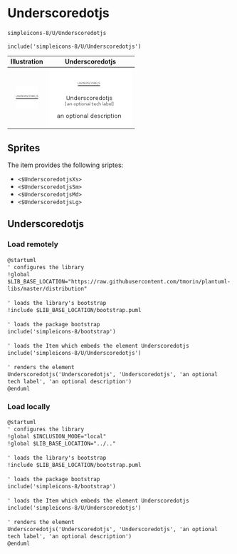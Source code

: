 # Underscoredotjs


```text
simpleicons-8/U/Underscoredotjs
```

```text
include('simpleicons-8/U/Underscoredotjs')
```



| Illustration | Underscoredotjs |
| :---: | :---: |
| ![illustration for Illustration](../../simpleicons-8/U/Underscoredotjs.png) | ![illustration for Underscoredotjs](../../simpleicons-8/U/Underscoredotjs.Local.png) |



## Sprites
The item provides the following sriptes:

- `<$UnderscoredotjsXs>`
- `<$UnderscoredotjsSm>`
- `<$UnderscoredotjsMd>`
- `<$UnderscoredotjsLg>`





## Underscoredotjs

### Load remotely
```plantuml
@startuml
' configures the library
!global $LIB_BASE_LOCATION="https://raw.githubusercontent.com/tmorin/plantuml-libs/master/distribution"

' loads the library's bootstrap
!include $LIB_BASE_LOCATION/bootstrap.puml

' loads the package bootstrap
include('simpleicons-8/bootstrap')

' loads the Item which embeds the element Underscoredotjs
include('simpleicons-8/U/Underscoredotjs')

' renders the element
Underscoredotjs('Underscoredotjs', 'Underscoredotjs', 'an optional tech label', 'an optional description')
@enduml
```

### Load locally
```plantuml
@startuml
' configures the library
!global $INCLUSION_MODE="local"
!global $LIB_BASE_LOCATION="../.."

' loads the library's bootstrap
!include $LIB_BASE_LOCATION/bootstrap.puml

' loads the package bootstrap
include('simpleicons-8/bootstrap')

' loads the Item which embeds the element Underscoredotjs
include('simpleicons-8/U/Underscoredotjs')

' renders the element
Underscoredotjs('Underscoredotjs', 'Underscoredotjs', 'an optional tech label', 'an optional description')
@enduml
```

